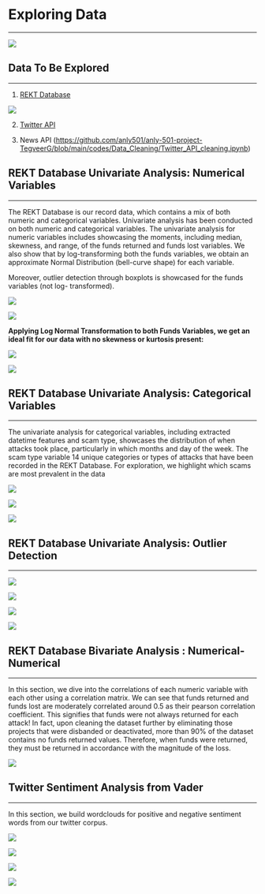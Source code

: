 # Exploring Data
---

[![](../images/EDA.jpeg)](https://pub.towardsai.net/overview-of-exploratory-data-analysis-with-haberman-dataset-6b7e2cf73a58)

## Data To Be Explored
---

1. [REKT Database](https://github.com/anly501/anly-501-project-TegveerG/blob/main/codes/Exploring_Data/EDA_REKT_Record_Data.ipynb)

[![](../images/REKT_database.jpeg)](https://defiyield.app/rekt-database)

2. [Twitter API](https://github.com/anly501/anly-501-project-TegveerG/blob/main/codes/Data_Cleaning/Twitter_API_cleaning.ipynb)

3. News API (https://github.com/anly501/anly-501-project-TegveerG/blob/main/codes/Data_Cleaning/Twitter_API_cleaning.ipynb)


## REKT Database Univariate Analysis: Numerical Variables
---

The REKT Database is our record data, which contains a mix of both numeric and categorical variables. Univariate analysis has been conducted on both numeric and categorical variables. The univariate analysis for numeric variables includes showcasing the moments, including median, skewness, and range, of the funds returned and funds lost variables. We also show that by log-transforming both the funds variables, we obtain an approximate Normal Distribution (bell-curve shape) for each variable.

Moreover, outlier detection through boxplots is showcased for the funds variables (not log- transformed).

[![](../images/Funds_Lost_USD_Moments.jpeg)](https://github.com/anly501/anly-501-project-TegveerG/blob/main/codes/Data_Cleaning/REKT_Database_Cleaning.ipynb)

[![](../images/Funds_Returned_USD_Moments.jpeg)](https://github.com/anly501/anly-501-project-TegveerG/blob/main/codes/Data_Cleaning/REKT_Database_Cleaning.ipynb)

**Applying Log Normal Transformation to both Funds Variables, we get an ideal fit for our data with no skewness or kurtosis present:**

[![](../images/Log_Funds_Lost_Moments.jpeg)](https://github.com/anly501/anly-501-project-TegveerG/blob/main/codes/Data_Cleaning/REKT_Database_Cleaning.ipynb)

[![](../images/Log_Funds_Returned_Moments.jpeg)](https://github.com/anly501/anly-501-project-TegveerG/blob/main/codes/Data_Cleaning/REKT_Database_Cleaning.ipynb)

## REKT Database Univariate Analysis: Categorical Variables
---

The univariate analysis for categorical variables, including extracted datetime features and scam type, showcases the distribution of when attacks took place, particularly in which months and day of the week. The scam type variable 14 unique categories or types of attacks that have been recorded in the REKT Database. For exploration, we highlight which scams are most prevalent in the data

[![](../images/Attack_Day_of_Week_Moments.jpeg)](https://github.com/anly501/anly-501-project-TegveerG/blob/main/codes/Data_Cleaning/REKT_Database_Cleaning.ipynb)

[![](../images/Attack_Months_Moments.jpeg)](https://github.com/anly501/anly-501-project-TegveerG/blob/main/codes/Data_Cleaning/REKT_Database_Cleaning.ipynb)

[![](../images/Scam_Types_Barplot.jpeg)](https://github.com/anly501/anly-501-project-TegveerG/blob/main/codes/Data_Cleaning/REKT_Database_Cleaning.ipynb)

## REKT Database Univariate Analysis: Outlier Detection
---

[![](../images/Outlier_Funds_Returned_USD.jpeg)](https://github.com/anly501/anly-501-project-TegveerG/blob/main/codes/Data_Cleaning/REKT_Database_Cleaning.ipynb)

[![](../images/Outlier_Drop_Returned_Lost_USD.jpeg)](https://github.com/anly501/anly-501-project-TegveerG/blob/main/codes/Data_Cleaning/REKT_Database_Cleaning.ipynb)

[![](../images/Outliers_Funds_Lost_USD.jpeg)](https://github.com/anly501/anly-501-project-TegveerG/blob/main/codes/Data_Cleaning/REKT_Database_Cleaning.ipynb)

[![](../images/Outliers_Drop_Funds_Lost_USD.jpeg)](https://github.com/anly501/anly-501-project-TegveerG/blob/main/codes/Data_Cleaning/REKT_Database_Cleaning.ipynb)

## REKT Database Bivariate Analysis : Numerical-Numerical
---

In this section, we dive into the correlations of each numeric variable with each other using a correlation matrix. We can see that funds returned and funds lost are moderately correlated around 0.5 as their pearson correlation coefficient. This signifies that funds were not always returned for each attack! In fact, upon cleaning the dataset further by eliminating those projects that were disbanded or deactivated, more than 90% of the dataset contains no funds returned values. Therefore, when funds were returned, they must be returned in accordance with the magnitude of the loss.

[![](../images/Bivariate_Funds_Date_Corr.jpeg)](https://github.com/anly501/anly-501-project-TegveerG/blob/main/codes/Data_Cleaning/REKT_Database_Cleaning.ipynb)


## Twitter Sentiment Analysis from Vader
---

In this section, we build wordclouds for positive and negative sentiment words from our twitter corpus. 

[![](../images/Top_Positive_Words_Vader.jpeg)](https://github.com/anly501/anly-501-project-TegveerG/blob/main/codes/Data_Cleaning/REKT_Database_Cleaning.ipynb)

[![](../images/Top_Positive_Words.jpeg)](https://github.com/anly501/anly-501-project-TegveerG/blob/main/codes/Data_Cleaning/REKT_Database_Cleaning.ipynb)

[![](../images/Top_Negative_Words.jpeg)](https://github.com/anly501/anly-501-project-TegveerG/blob/main/codes/Data_Cleaning/REKT_Database_Cleaning.ipynb)

[![](../images/Barplot_Neg_Words.jpeg)](https://github.com/anly501/anly-501-project-TegveerG/blob/main/codes/Data_Cleaning/REKT_Database_Cleaning.ipynb)


